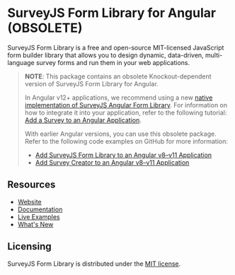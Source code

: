# SurveyJS Form Library for Angular (OBSOLETE)

SurveyJS Form Library is a free and open-source MIT-licensed JavaScript form builder library that allows you to design dynamic, data-driven, multi-language survey forms and run them in your web applications.

> **NOTE**: This package contains an obsolete Knockout-dependent version of SurveyJS Form Library for Angular.
> 
> In Angular v12+ applications, we recommend using a new [native implementation of SurveyJS Angular Form Library](https://www.npmjs.com/package/survey-angular-ui). For information on how to integrate it into your application, refer to the following tutorial: [Add a Survey to an Angular Application](https://surveyjs.io/form-library/documentation/get-started-angular).
>
> With earlier Angular versions, you can use this obsolete package. Refer to the following code examples on GitHub for more information:
> - [Add SurveyJS Form Library to an Angular v8&ndash;v11 Application](https://github.com/surveyjs/code-examples/tree/main/legacy-angular/form-library)
> - [Add Survey Creator to an Angular v8&ndash;v11 Application](https://github.com/surveyjs/code-examples/tree/main/legacy-angular/survey-creator)

## Resources

- [Website](https://surveyjs.io/)
- [Documentation](https://surveyjs.io/Documentation/Library)
- [Live Examples](https://surveyjs.io/form-library/examples/nps-question/angular)
- [What's New](https://surveyjs.io/WhatsNew)

## Licensing

SurveyJS Form Library is distributed under the [MIT license](https://github.com/surveyjs/survey-library/blob/master/LICENSE).
